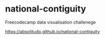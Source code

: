 # national-contiguity
Freecodecamp data visualisation challenege

https://absolitudo.github.io/national-contiguity
